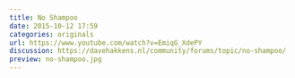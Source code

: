 ```yaml
---
title: No Shampoo
date: 2015-10-12 17:59
categories: originals
url: https://www.youtube.com/watch?v=EmiqG_XdePY
discussion: https://davehakkens.nl/community/forums/topic/no-shampoo/
preview: no-shampoo.jpg
---
```

